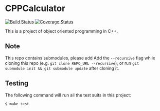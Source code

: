 CPPCalculator
=============

[![Build Status](https://travis-ci.org/zetavg/CPPCalculator.svg?branch=develop)](https://travis-ci.org/zetavg/CPPCalculator)
[![Coverage Status](https://coveralls.io/repos/github/zetavg/CPPCalculator/badge.svg?branch=develop)](https://coveralls.io/github/zetavg/CPPCalculator?branch=develop)

This is a project of object oriented programming in C++.


Note
----

This repo contains submodules, please add Add the `--recursive` flag while cloning this repo (e.g. `git clone REPO_URL --recursive`), or run `git submodule init && git submodule update` after cloning it.


Testing
-------

The following command will run all the test suits in this project:

```bash
$ make test
```
